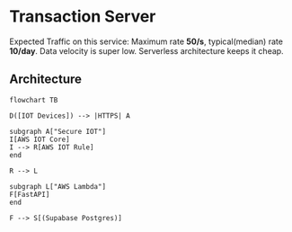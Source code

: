 # Transaction Server
Expected Traffic on this service: Maximum rate **50/s**, typical(median) rate **10/day**. Data velocity is super low. Serverless architecture keeps it cheap.

## Architecture
```mermaid
flowchart TB

D([IOT Devices]) --> |HTTPS| A

subgraph A["Secure IOT"]
I[AWS IOT Core]
I --> R[AWS IOT Rule]
end

R --> L

subgraph L["AWS Lambda"]
F[FastAPI]
end

F --> S[(Supabase Postgres)]
```
